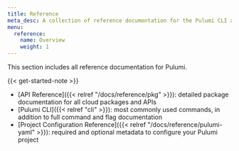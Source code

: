 ```yaml
---
title: Reference
meta_desc: A collection of reference documentation for the Pulumi CLI and Cloud Services.
menu:
  reference:
    name: Overview
    weight: 1
---
```


This section includes all reference documentation for Pulumi.

{{< get-started-note >}}

* [API Reference]({{< relref "/docs/reference/pkg" >}}): detailed package documentation for all cloud packages and APIs
* [Pulumi CLI]({{< relref "cli" >}}): most commonly used commands, in addition to full command and flag documentation
* [Project Configuration Reference]({{< relref "/docs/reference/pulumi-yaml" >}}): required and optional metadata to configure your Pulumi project
